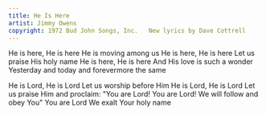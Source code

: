 ```yaml
---
title: He Is Here
artist: Jimmy Owens
copyright: 1972 Bud John Songs, Inc.   New lyrics by Dave Cottrell
---
```


He is here, He is here
He is moving among us
He is here, He is here
Let us praise His holy name
He is here, He is here
And His love is such a wonder
Yesterday and today and forevermore the same

He is Lord, He is Lord
Let us worship before Him
He is Lord, He is Lord
Let us praise Him and proclaim:
"You are Lord! You are Lord!
We will follow and obey You"
You are Lord
We exalt Your holy name

